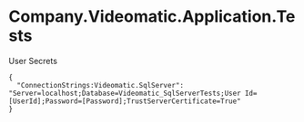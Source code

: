 # Company.Videomatic.Application.Tests

User Secrets
```
{
  "ConnectionStrings:Videomatic.SqlServer": "Server=localhost;Database=Videomatic_SqlServerTests;User Id=[UserId];Password=[Password];TrustServerCertificate=True"
}
```